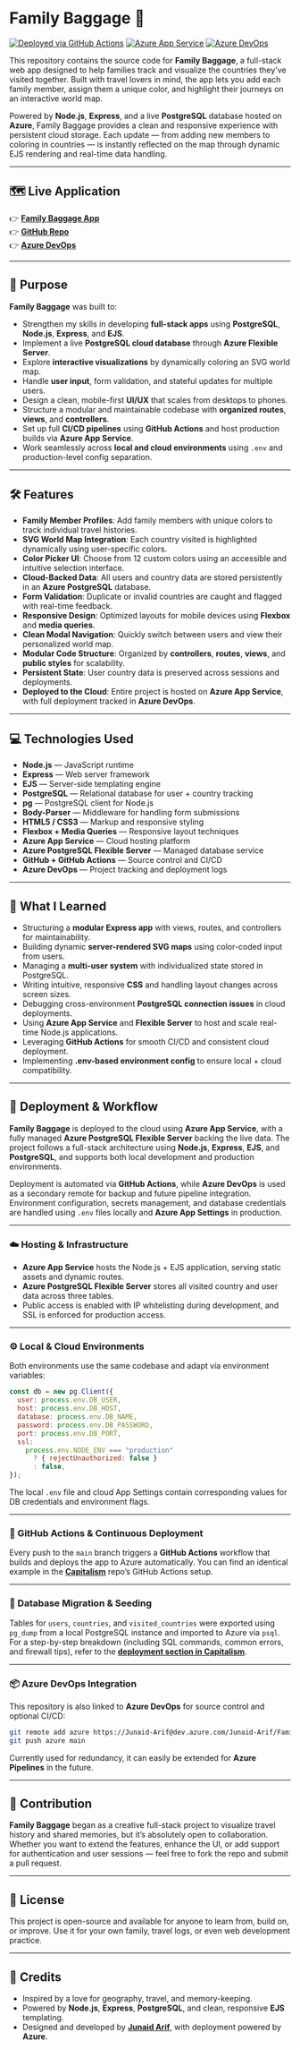 # Family Baggage 🧳

[![Deployed via GitHub Actions](https://img.shields.io/badge/Deployed%20via-GitHub%20Actions-blue?logo=github)](https://github.com/junaid-mohammad/Family-Baggage)
[![Azure App Service](https://img.shields.io/badge/Hosted%20on-Azure%20App%20Service-brightgreen)](https://family-baggage-bxc9g6hhe2gxfgbu.canadacentral-01.azurewebsites.net/)
[![Azure DevOps](https://img.shields.io/badge/Tracked%20in-Azure%20DevOps-blue)](https://dev.azure.com/Junaid-Arif/Family%20Baggage)

This repository contains the source code for **Family Baggage**, a full-stack web app designed to help families track and visualize the countries they've visited together. Built with travel lovers in mind, the app lets you add each family member, assign them a unique color, and highlight their journeys on an interactive world map.

Powered by **Node.js**, **Express**, and a live **PostgreSQL** database hosted on **Azure**, Family Baggage provides a clean and responsive experience with persistent cloud storage. Each update — from adding new members to coloring in countries — is instantly reflected on the map through dynamic EJS rendering and real-time data handling.

---

## 🗺️ Live Application

👉 **[Family Baggage App](https://family-baggage-bxc9g6hhe2gxfgbu.canadacentral-01.azurewebsites.net/)**  
👉 **[GitHub Repo](https://github.com/junaid-mohammad/Family-Baggage)**  
👉 **[Azure DevOps](https://dev.azure.com/Junaid-Arif/Family%20Baggage)**

---

## 🎯 Purpose

**Family Baggage** was built to:

- Strengthen my skills in developing **full-stack apps** using **PostgreSQL**, **Node.js**, **Express**, and **EJS**.
- Implement a live **PostgreSQL cloud database** through **Azure Flexible Server**.
- Explore **interactive visualizations** by dynamically coloring an SVG world map.
- Handle **user input**, form validation, and stateful updates for multiple users.
- Design a clean, mobile-first **UI/UX** that scales from desktops to phones.
- Structure a modular and maintainable codebase with **organized routes**, **views**, and **controllers**.
- Set up full **CI/CD pipelines** using **GitHub Actions** and host production builds via **Azure App Service**.
- Work seamlessly across **local and cloud environments** using `.env` and production-level config separation.

---

## 🛠️ Features

- **Family Member Profiles**: Add family members with unique colors to track individual travel histories.
- **SVG World Map Integration**: Each country visited is highlighted dynamically using user-specific colors.
- **Color Picker UI**: Choose from 12 custom colors using an accessible and intuitive selection interface.
- **Cloud-Backed Data**: All users and country data are stored persistently in an **Azure PostgreSQL** database.
- **Form Validation**: Duplicate or invalid countries are caught and flagged with real-time feedback.
- **Responsive Design**: Optimized layouts for mobile devices using **Flexbox** and **media queries**.
- **Clean Modal Navigation**: Quickly switch between users and view their personalized world map.
- **Modular Code Structure**: Organized by **controllers**, **routes**, **views**, and **public styles** for scalability.
- **Persistent State**: User country data is preserved across sessions and deployments.
- **Deployed to the Cloud**: Entire project is hosted on **Azure App Service**, with full deployment tracked in **Azure DevOps**.

---

## 💻 Technologies Used

- **Node.js** — JavaScript runtime
- **Express** — Web server framework
- **EJS** — Server-side templating engine
- **PostgreSQL** — Relational database for user + country tracking
- **pg** — PostgreSQL client for Node.js
- **Body-Parser** — Middleware for handling form submissions
- **HTML5 / CSS3** — Markup and responsive styling
- **Flexbox + Media Queries** — Responsive layout techniques
- **Azure App Service** — Cloud hosting platform
- **Azure PostgreSQL Flexible Server** — Managed database service
- **GitHub + GitHub Actions** — Source control and CI/CD
- **Azure DevOps** — Project tracking and deployment logs

---

## 🧠 What I Learned

- Structuring a **modular Express app** with views, routes, and controllers for maintainability.
- Building dynamic **server-rendered SVG maps** using color-coded input from users.
- Managing a **multi-user system** with individualized state stored in PostgreSQL.
- Writing intuitive, responsive **CSS** and handling layout changes across screen sizes.
- Debugging cross-environment **PostgreSQL connection issues** in cloud deployments.
- Using **Azure App Service** and **Flexible Server** to host and scale real-time Node.js applications.
- Leveraging **GitHub Actions** for smooth CI/CD and consistent cloud deployment.
- Implementing **.env-based environment config** to ensure local + cloud compatibility.

---

## 🚀 Deployment & Workflow

**Family Baggage** is deployed to the cloud using **Azure App Service**, with a fully managed **Azure PostgreSQL Flexible Server** backing the live data. The project follows a full-stack architecture using **Node.js**, **Express**, **EJS**, and **PostgreSQL**, and supports both local development and production environments.

Deployment is automated via **GitHub Actions**, while **Azure DevOps** is used as a secondary remote for backup and future pipeline integration. Environment configuration, secrets management, and database credentials are handled using `.env` files locally and **Azure App Settings** in production.

---

### ☁️ Hosting & Infrastructure

- **Azure App Service** hosts the Node.js + EJS application, serving static assets and dynamic routes.
- **Azure PostgreSQL Flexible Server** stores all visited country and user data across three tables.
- Public access is enabled with IP whitelisting during development, and SSL is enforced for production access.

---

### ⚙️ Local & Cloud Environments

Both environments use the same codebase and adapt via environment variables:

```js
const db = new pg.Client({
  user: process.env.DB_USER,
  host: process.env.DB_HOST,
  database: process.env.DB_NAME,
  password: process.env.DB_PASSWORD,
  port: process.env.DB_PORT,
  ssl:
    process.env.NODE_ENV === "production"
      ? { rejectUnauthorized: false }
      : false,
});
```

The local `.env` file and cloud App Settings contain corresponding values for DB credentials and environment flags.

---

### 🔁 GitHub Actions & Continuous Deployment

Every push to the `main` branch triggers a **GitHub Actions** workflow that builds and deploys the app to Azure automatically. You can find an identical example in the [**Capitalism**](https://github.com/junaid-mohammad/Capitalism) repo’s GitHub Actions setup.

---

### 🧠 Database Migration & Seeding

Tables for `users`, `countries`, and `visited_countries` were exported using `pg_dump` from a local PostgreSQL instance and imported to Azure via `psql`. For a step-by-step breakdown (including SQL commands, common errors, and firewall tips), refer to the [**deployment section in Capitalism**](https://github.com/junaid-mohammad/Capitalism#-deployment--workflow).

---

### 📦 Azure DevOps Integration

This repository is also linked to **Azure DevOps** for source control and optional CI/CD:

```bash
git remote add azure https://Junaid-Arif@dev.azure.com/Junaid-Arif/Family%20Baggage/_git/Family%20Baggage
git push azure main
```

Currently used for redundancy, it can easily be extended for **Azure Pipelines** in the future.

---

## 🤝 Contribution

**Family Baggage** began as a creative full-stack project to visualize travel history and shared memories, but it’s absolutely open to collaboration. Whether you want to extend the features, enhance the UI, or add support for authentication and user sessions — feel free to fork the repo and submit a pull request.

---

## 📄 License

This project is open-source and available for anyone to learn from, build on, or improve. Use it for your own family, travel logs, or even web development practice.

---

## 🔗 Credits

- Inspired by a love for geography, travel, and memory-keeping.
- Powered by **Node.js**, **Express**, **PostgreSQL**, and clean, responsive **EJS** templating.
- Designed and developed by [**Junaid Arif**](https://github.com/junaid-mohammad), with deployment powered by **Azure**.
